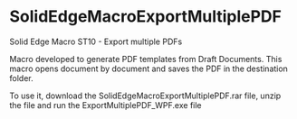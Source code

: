 # SolidEdgeMacroExportMultiplePDF
Solid Edge Macro ST10 - Export multiple PDFs

Macro developed to generate PDF templates from Draft Documents.
This macro opens document by document and saves the PDF in the destination folder.

To use it, download the SolidEdgeMacroExportMultiplePDF.rar file, unzip the file and run the ExportMultiplePDF_WPF.exe file
